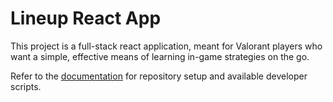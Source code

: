 # Lineup React App

This project is a full-stack react application, meant for Valorant players who want a simple, effective means of learning in-game strategies on the go.

Refer to the [documentation](/final-app/README.md) for repository setup and available developer scripts.
